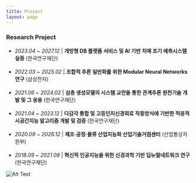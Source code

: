 ```yaml
---
title: Project
layout: page
---
```


<h3>Research Project</h3>
<ul>
<li><i>2023.04 ~ 2027.12</i> | <b>개방형 DB 플랫폼 서비스 및 AI 기반 치매 조기 예측시스템 실증</b> (한국연구재단)</li><br>
<li><i>2022.03 ~ 2025.02</i> | <b>조합적 추론 일반화를 위한 Modular Neural Networks 연구</b> (삼성전자)</li><br>
<li><i>2021.06 ~ 2024.02</i> | <b>심층 생성모델의 시스템 교란을 통한 관계추론 원천기술 개발 및 그 응용</b> (한국연구재단)</li><br>
<li><i>2021.04 ~ 2023.12</i> | <b>다감각 통합 및 고등인지신경회로 작동방식에 기반한 적응적 시공간지능 알고리즘 개발 및 검증</b> (한국연구재단)</li><br>
<li><i>2020.09 ~ 2026.12</i> | <b>제조·공정·물류 산업지능화 산업기술거점센터</b> (산업통상자원부)</li><br>
<li><i>2018.09 ~ 2021.08</i> | <b>혁신적 인공지능을 위한 신경과학 기반 딥뉴럴네트워크 연구</b> (한국연구재단)</li>
</ul>

<div class="center">
  <img class="image" src="https://kijungyoon.github.io/assets/images/funding.png" alt="Alt Text">
</div>
